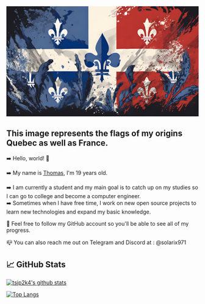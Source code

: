 <div style="text-align: center;"><img src="/images/banner.jpeg" alt="my_banner"></div>

<p style="text-align: center;"><h2>This image represents the flags of my origins Quebec as well as France.</h2></p>

➡️ Hello, world! 👋

➡️ My name is <a href="https://github.com/tsjp2k4" target="_blank" rel="noreferrer">Thomas</a>, I'm 19 years old.

➡️ I am currently a student and my main goal is to catch up on my studies so I can go to college and become a computer engineer.<br />
➡️ Sometimes when I have free time, I work on new open source projects to learn new technologies and expand my basic knowledge.

💝 Feel free to follow my GitHub account so you'll be able to see all of my progress.

📪 You can also reach me out on Telegram and Discord at : @solarix971

## 📈 GitHub Stats 

[![tsjp2k4's github stats](https://github-readme-stats.vercel.app/api?username=tsjp2k4)](https://github.com/tsjp2k4)

[![Top Langs](https://github-readme-stats.vercel.app/api/top-langs/?username=tsjp2k4&layout=compact)](https://github.com/tsjp2k4)
